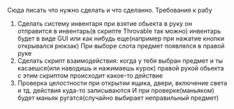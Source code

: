 Сюда писать что нужно сделать и что сделанно.
Требования к рабу
1. Сделать систему инвентаря
при взятие обьекта в руку он отправится в инвентарь(в скрипте Throvable так можно) инвентарь будет в виде GUI или как нибудь еще(например при нажатие кнопки открывался рюкзак)
При выборе слота предмет появлялся в правой руке
3. Сделать скрипт взаимодействия: когда у тебя выбран предмет и ты касаешся(или наводишь и нажимаешь курок) правой рукой обьекта с этим скриптом происходит какое-то действие
3. Проверка целостности
при открытии ящика, двери, включение света и тд. действия куда-то записываются
И при проверке(маньяком) будет маньяк ругатся(случайно выбирает неправильный предмет)
